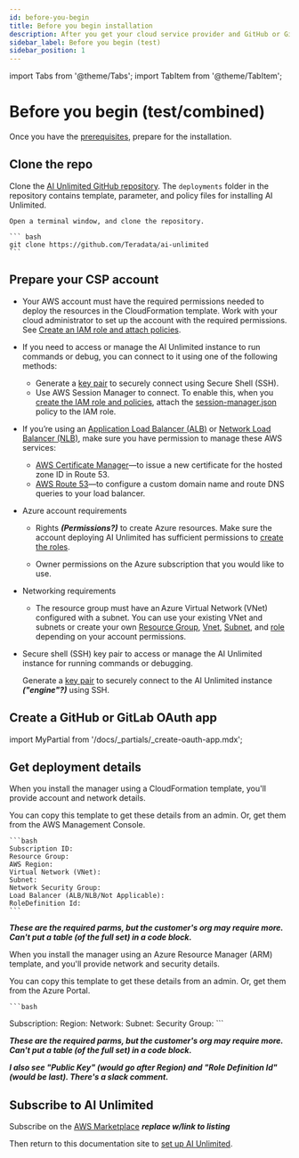 ```yaml
---
id: before-you-begin
title: Before you begin installation
description: After you get your cloud service provider and GitHub or GitLab accounts, here's what to do next.
sidebar_label: Before you begin (test)
sidebar_position: 1
---
```


import Tabs from '@theme/Tabs';
import TabItem from '@theme/TabItem';

# Before you begin (test/combined)

Once you have the [prerequisites](/docs/install-ai-unlimited/index.md#prerequisites), prepare for the installation.

## Clone the repo

Clone the [AI Unlimited GitHub repository](https://github.com/Teradata/ai-unlimited). The `deployments` folder in the repository contains template, parameter, and policy files for installing AI Unlimited. 

	Open a terminal window, and clone the repository.

    ``` bash
    git clone https://github.com/Teradata/ai-unlimited
    ```

## Prepare your CSP account

<Tabs>
<TabItem value="aws1" label="AWS">

- Your AWS account must have the required permissions needed to deploy the resources in the CloudFormation template. Work with your cloud administrator to set up the account with the required permissions. See [Create an IAM role and attach policies](/docs/advanced/roles-and-policies/prod-aws-permissions-policies.md).

- If you need to access or manage the AI Unlimited instance to run commands or debug, you can connect to it using one of the following methods:
	- Generate a [key pair](https://docs.aws.amazon.com/AWSEC2/latest/UserGuide/ec2-key-pairs.html) to securely connect using Secure Shell (SSH).
	- Use AWS Session Manager to connect. To enable this, when you [create the IAM role and policies](/docs/install-ai-unlimited/production/AWS/before-you-begin/prod-aws-permissions-policies.md), attach the [session-manager.json](https://github.com/Teradata/ai-unlimited/blob/develop/deployments/aws/policies/session-manager.json) policy to the IAM role.

- If you’re using an [Application Load Balancer (ALB)](https://docs.aws.amazon.com/elasticloadbalancing/latest/application/application-load-balancer-getting-started.html) or [Network Load Balancer (NLB)](https://docs.aws.amazon.com/elasticloadbalancing/latest/network/network-load-balancer-getting-started.html), make sure you have permission to manage these AWS services:
	- [AWS Certificate Manager](https://docs.aws.amazon.com/acm/)&mdash;to issue a new certificate for the hosted zone ID in Route 53.
	- [AWS Route 53](https://docs.aws.amazon.com/Route53/latest/DeveloperGuide/Welcome.html)&mdash;to configure a custom domain name and route DNS queries to your load balancer.


</TabItem>
<TabItem value="azure" label="Azure">

-  Azure account requirements 

    - Rights ***(Permissions?)*** to create Azure resources. Make sure the account deploying AI Unlimited has sufficient permissions to [create the roles](/docs/advanced/roles-and-policies/prod-azure-create-custom-role.md).
	
    - Owner permissions on the Azure subscription that you would like to use. 

- Networking requirements 

    - The resource group must have an Azure Virtual Network (VNet) configured with a subnet. You can use your existing VNet and subnets or create your own [Resource Group](https://learn.microsoft.com/en-us/azure/azure-resource-manager/management/manage-resource-groups-portal), [Vnet](https://learn.microsoft.com/en-us/azure/virtual-network/quick-create-portal), [Subnet](https://learn.microsoft.com/en-us/azure/virtual-network/virtual-network-manage-subnet?tabs=azure-portal), and [role](https://learn.microsoft.com/en-us/azure/role-based-access-control/custom-roles) depending on your account permissions.  

- Secure shell (SSH) key pair to access or manage the AI Unlimited instance for running commands or debugging.

    Generate a [key pair](https://learn.microsoft.com/en-us/azure/virtual-machines/linux/mac-create-ssh-keys) to securely connect to the AI Unlimited instance ***("engine"?)*** using SSH.

</TabItem>
</Tabs>

## Create a GitHub or GitLab OAuth app

import MyPartial from '/docs/_partials/_create-oauth-app.mdx';

<MyPartial />

## Get deployment details

<Tabs>
<TabItem value="aws1" label="AWS">
When you install the manager using a CloudFormation template, you'll provide account and network details. 

You can copy this template to get these details from an admin. Or, get them from the AWS Management Console.

	```bash
    Subscription ID: 
    Resource Group:
    AWS Region: 
    Virtual Network (VNet): 
    Subnet: 
    Network Security Group:
    Load Balancer (ALB/NLB/Not Applicable):
    RoleDefinition Id: 
	```

***These are the required parms, but the customer's org may require more. Can't put a table (of the full set) in a code block.***

</TabItem>
<TabItem value="azure" label="Azure">

When you install the manager using an Azure Resource Manager (ARM) template, and you'll provide network and security details. 

You can copy this template to get these details from an admin. Or, get them from the Azure Portal.

	```bash
Subscription: 
Region: 
Network:
Subnet: 
Security Group:
	```

***These are the required parms, but the customer's org may require more. Can't put a table (of the full set) in a code block.***

***I also see "Public Key" (would go after Region) and "Role Definition Id" (would be last). There's a slack comment.***

</TabItem>
</Tabs>

## Subscribe to AI Unlimited

Subscribe on the [AWS Marketplace](https://aws.amazon.com/marketplace) ***replace w/link to listing***

Then return to this documentation site to [set up AI Unlimited](/docs/install-ai-unlimited/setup-ai-unlimited.md).



